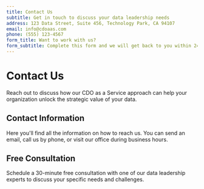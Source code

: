 ```yaml
---
title: Contact Us
subtitle: Get in touch to discuss your data leadership needs
address: 123 Data Street, Suite 456, Technology Park, CA 94107
email: info@cdoaas.com
phone: (555) 123-4567
form_title: Want to work with us?
form_subtitle: Complete this form and we will get back to you within 24 hours.
---
```


# Contact Us

Reach out to discuss how our CDO as a Service approach can help your organization unlock the strategic value of your data.

## Contact Information

Here you'll find all the information on how to reach us. You can send an email, call us by phone, or visit our office during business hours.

## Free Consultation

Schedule a 30-minute free consultation with one of our data leadership experts to discuss your specific needs and challenges. 